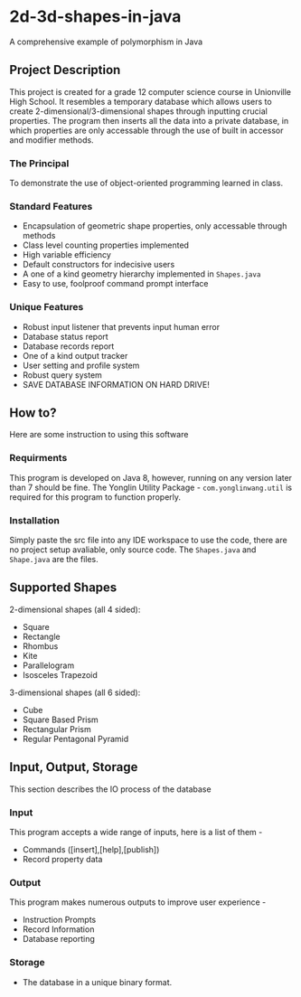 # 2d-3d-shapes-in-java
A comprehensive example of polymorphism in Java

## Project Description
This project is created for a grade 12 computer science course in Unionville High School. It resembles a temporary database which allows users to create 2-dimensional/3-dimensional shapes through inputting crucial properties. The program then inserts all the data into a private database, in which properties are only accessable through the use of built in accessor and modifier methods.

### The Principal
To demonstrate the use of object-oriented programming learned in class.

### Standard Features
* Encapsulation of geometric shape properties, only accessable through methods
* Class level counting properties implemented
* High variable efficiency
* Default constructors for indecisive users
* A one of a kind geometry hierarchy implemented in `Shapes.java`
* Easy to use, foolproof command prompt interface

### Unique Features
* Robust input listener that prevents input human error
* Database status report
* Database records report
* One of a kind output tracker
* User setting and profile system
* Robust query system
* SAVE DATABASE INFORMATION ON HARD DRIVE!

## How to?
Here are some instruction to using this software
### Requirments
This program is developed on Java 8, however, running on any version later than 7 should be fine. The Yonglin Utility Package - `com.yonglinwang.util` is required for this program to function properly.
### Installation
Simply paste the src file into any IDE workspace to use the code, there are no project setup avaliable, only source code. The `Shapes.java` and `Shape.java` are the files.

## Supported Shapes
2-dimensional shapes (all 4 sided):
* Square
* Rectangle
* Rhombus
* Kite
* Parallelogram
* Isosceles Trapezoid

3-dimensional shapes (all 6 sided):
* Cube
* Square Based Prism
* Rectangular Prism
* Regular Pentagonal Pyramid

## Input, Output, Storage
This section describes the IO process of the database
### Input
This program accepts a wide range of inputs, here is a list of them -
+ Commands ([insert],[help],[publish])
+ Record property data
### Output
This program makes numerous outputs to improve user experience -
+ Instruction Prompts
+ Record Information
+ Database reporting
### Storage
+ The database in a unique binary format.
